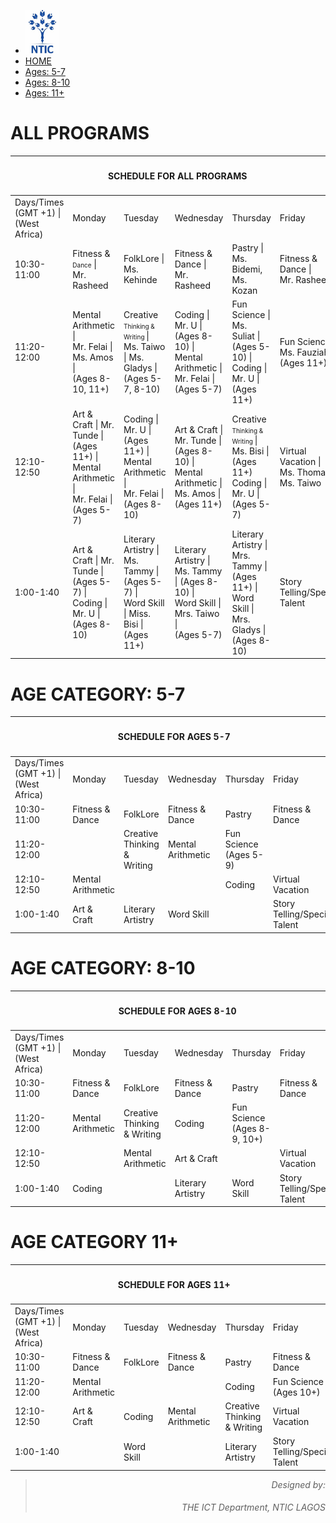 <!DOCTYPE html>
<html>
<head>
  <title>NTIC SUMMER CAMP PROGRAMS SCHEDULE</title>
  <link href="https://fonts.googleapis.com/css?family=Lato: 100,300,400,700|Luckiest+Guy|Oxygen:300,400" rel="stylesheet">
  <link href="summercamp.css" type="text/css" rel="stylesheet">
  <script src="summercamp.js" defer></script>
</head>
<body>
    <ul class="navigation">
        <li><img src="logo.png" height="70pxpx;"></li>
        <li class="active"><a href="index.html">HOME</a></li>
        <li><a href="#Cat1">Ages: 5-7</a></li>
        <li><a href="#Cat2">Ages: 8-10</a></li>
        <li><a href="#Cat3">Ages: 11+</a></li>
      </ul>
      <div id="TitleBlock">
      </div>
      <div id="Main">
          <h1>ALL PROGRAMS</h1>
          <table id="allprograms">
              <thead>
                  <tr>
                      <th colspan="6">
                          <h4 style="text-align: center;">SCHEDULE FOR ALL PROGRAMS</h4>
                      </th>
                  </tr>
              </thead>
              <tbody>
                  <tr>
                      <td>Days/Times <br> (GMT +1) | (West Africa)</td>
                      <td id="Monday">Monday</td>
                      <td id="Tuesday">Tuesday</td>
                      <td id="Wednesday">Wednesday</td>
                      <td id="Thursday">Thursday</td>
                      <td id="Friday">Friday</td>
                  </tr>
                  <tr>
                      <td>10:30-11:00</td>
                      <td id="Mon1">Fitness & <span style="font-size: 10px;">Dance</span> | <br> Mr. Rasheed</td>
                      <td id="Tues1">FolkLore | <br> Ms. Kehinde</td>
                      <td id="Wed1">Fitness & Dance | <br> Mr. Rasheed</td>
                      <td id="Thur1">Pastry | <br> Ms. Bidemi, Ms. Kozan</td>
                      <td id="Fri1">Fitness & Dance | <br> Mr. Rasheed</td>
                  </tr>
                  <tr>
                    <td> 11:20-12:00</td>
                    <td id="Mon2">Mental Arithmetic | <br> Mr. Felai | Ms. Amos | <br> (Ages 8-10, 11+)</td>
                    <td id="Tues2">Creative <span style="font-size: 10px;"> Thinking & Writing </span> | <br> Ms. Taiwo | Ms. Gladys | <br> (Ages 5-7, 8-10)</td>
                    <td id="Wed2">Coding | Mr. U | (Ages 8-10) | <br> Mental Arithmetic | Mr. Felai | (Ages 5-7)</td>
                    <td id="Thur2">Fun Science | Ms. Suliat | <br> (Ages 5-10) | <br> Coding | Mr. U | (Ages 11+)</td>
                    <td id="Fri2">Fun Science | Ms. Fauziah (Ages 11+)</td>
                </tr>
                <tr>
                    <td>12:10-12:50</td>
                    <td id="Mon3">Art & Craft | Mr. Tunde | <br> (Ages 11+) | <br> Mental Arithmetic | <br> Mr. Felai | (Ages 5-7)</td>
                    <td id="Tues3">Coding | Mr. U | (Ages 11+) | <br> Mental Arithmetic | <br> Mr. Felai | (Ages 8-10)</td>
                    <td id="Wed3">Art & Craft | Mr. Tunde | <br> (Ages 8-10) | <br> Mental Arithmetic | <br> Ms. Amos | (Ages 11+)</td>
                    <td id="Thur3">Creative <span style="font-size: 10px;"> Thinking & Writing </span> | <br> Ms. Bisi | (Ages 11+) Coding | Mr. U | (Ages 5-7)</td>
                    <td id="Fri3">Virtual Vacation | <br> Ms. Thomas, Ms. Taiwo</td>
                </tr>
                <tr>
                    <td>1:00-1:40</td>
                    <td id="Mon4">Art & Craft | Mr. Tunde | <br> (Ages 5-7) | <br> Coding | Mr. U | (Ages 8-10)</td>
                    <td id="Tues4">Literary Artistry | <br> Ms. Tammy | (Ages 5-7) | <br> Word Skill | Miss. Bisi | <br> (Ages 11+)</td>
                    <td id="Wed4">Literary Artistry | <br> Ms. Tammy | (Ages 8-10) | <br> Word Skill | Mrs. Taiwo | <br> (Ages 5-7)</td>
                    <td id="Thur4">Literary Artistry | <br> Mrs. Tammy | (Ages 11+) | <br> Word Skill | Mrs. Gladys | <br> (Ages 8-10)</td>
                    <td id="Fri4">Story Telling/Special Talent</td>
                </tr>
              </tbody>
          </table>
      </div>
      <div id="Cat1">
          <h1>AGE CATEGORY: 5-7</h1>
        <table id="cat1programs">
            <thead>
                <tr>
                    <th colspan="6">
                        <h4 style="text-align: center;">SCHEDULE FOR AGES 5-7</h4>
                    </th>
                </tr>
            </thead>
            <tbody>
                <tr>
                    <td>Days/Times <br> (GMT +1) | (West Africa)</td>
                    <td id="Mon">Monday</td>
                    <td id="Tues">Tuesday </td>
                    <td id="Wed">Wednesday</td>
                    <td id="Thur">Thursday</td>
                    <td id="Fri">Friday</td>
                </tr>
                <tr>
                    <td>10:30-11:00</td>
                    <td id="Mon1">Fitness & Dance</td>
                    <td id="Tues1">FolkLore</td>
                    <td id="Wed1">Fitness & Dance</td>
                    <td id="Thur1">Pastry</td>
                    <td id="Fri1">Fitness & Dance</td>
                </tr>
                <tr>
                  <td> 11:20-12:00</td>
                  <td id="Mon2"></td>
                  <td id="Tues2">Creative Thinking & Writing</td>
                  <td id="Wed2">Mental Arithmetic</td>
                  <td id="Thur2">Fun Science (Ages 5-9)</td>
                  <td id="Fri2"></td>
              </tr>
              <tr>
                  <td>12:10-12:50</td>
                  <td id="Mon3">Mental Arithmetic</td>
                  <td id="Tues3"></td>
                  <td id="Wed3"></td>
                  <td id="Thur3">Coding</td>
                  <td id="Fri3">Virtual Vacation</td>
              </tr>
              <tr>
                  <td>1:00-1:40</td>
                  <td id="Mon4">Art & Craft</td>
                  <td id="Tues4">Literary Artistry</td>
                  <td id="Wed4">Word Skill</td>
                  <td id="Thur4"></td>
                  <td id="Fri4">Story Telling/Special Talent</td>
              </tr>
            </tbody>
        </table>
      </div>
      <div id="Cat2">
          <h1>AGE CATEGORY: 8-10</h1>
          <table id="cat2programs">
              <thead>
                  <tr>
                      <th colspan="6">
                          <h4 style="text-align: center;">SCHEDULE FOR AGES 8-10</h4>
                      </th>
                  </tr>
              </thead>
              <tbody>
                  <tr>
                      <td>Days/Times <br> (GMT +1) | (West Africa)</td>
                      <td id="Mon">Monday</td>
                      <td id="Tues">Tuesday</td>
                      <td id="Wed">Wednesday</td>
                      <td id="Thur">Thursday</td>
                      <td id="Fri">Friday</td>
                  </tr>
                  <tr>
                      <td>10:30-11:00</td>
                      <td id="Mon1">Fitness & Dance</td>
                      <td id="Tues1">FolkLore</td>
                      <td id="Wed1">Fitness & Dance</td>
                      <td id="Thur1">Pastry</td>
                      <td id="Fri1">Fitness & Dance</td>
                  </tr>
                  <tr>
                    <td> 11:20-12:00</td>
                    <td id="Mon2">Mental Arithmetic</td>
                    <td id="Tues2">Creative Thinking & Writing</td>
                    <td id="Wed2">Coding</td>
                    <td id="Thur2">Fun Science (Ages 8-9, 10+)</td>
                    <td id="Fri2"></td>
                </tr>
                <tr>
                    <td>12:10-12:50</td>
                    <td id="Mon3"></td>
                    <td id="Tues3">Mental Arithmetic</td>
                    <td id="Wed3">Art & Craft</td>
                    <td id="Thur3"></td>
                    <td id="Fri3">Virtual Vacation</td>
                </tr>
                <tr>
                    <td>1:00-1:40</td>
                    <td id="Mon4">Coding</td>
                    <td id="Tues4"></td>
                    <td id="Wed4">Literary Artistry</td>
                    <td id="Thur4">Word Skill</td>
                    <td id="Fri4">Story Telling/Special Talent</td>
                </tr>
              </tbody>
          </table>
      </div>
      <div id="Cat3">
          <h1>AGE CATEGORY 11+</h1>
          <table id="cat3programs">
            <thead>
                <tr>
                    <th colspan="6">
                        <h4 style="text-align: center;">SCHEDULE FOR AGES 11+</h4>
                    </th>
                </tr>
            </thead>
            <tbody>
                <tr>
                    <td>Days/Times <br> (GMT +1) | (West Africa)</td>
                    <td id="Mon">Monday</td>
                    <td id="Tues">Tuesday</td>
                    <td id="Wed">Wednesday</td>
                    <td id="Thur">Thursday</td>
                    <td id="Fri">Friday</td>
                </tr>
                <tr>
                    <td>10:30-11:00</td>
                    <td id="Mon1">Fitness & Dance</td>
                    <td id="Tues1">FolkLore</td>
                    <td id="Wed1">Fitness & Dance</td>
                    <td id="Thur1">Pastry</td>
                    <td id="Fri1">Fitness & Dance</td>
                </tr>
                <tr>
                  <td> 11:20-12:00</td>
                  <td id="Mon2">Mental Arithmetic</td>
                  <td id="Tues2"></td>
                  <td id="Wed2"></td>
                  <td id="Thur2">Coding</td>
                  <td id="Fri2">Fun Science (Ages 10+)</td>
              </tr>
              <tr>
                  <td>12:10-12:50</td>
                  <td id="Mon3">Art & Craft</td>
                  <td id="Tues3">Coding</td>
                  <td id="Wed3">Mental Arithmetic</td>
                  <td id="Thur3">Creative Thinking & Writing</td>
                  <td id="Fri3">Virtual Vacation</td>
              </tr>
              <tr>
                  <td>1:00-1:40</td>
                  <td id="Mon4"></td>
                  <td id="Tues4">Word Skill</td>
                  <td id="Wed4"></td>
                  <td id="Thur4">Literary Artistry</td>
                  <td id="Fri4">Story Telling/Special Talent</td>
              </tr>
            </tbody>
        </table>
      </div>
</body>
<footer style="text-align: right;">
    <blockquote><em>Designed by: <h6>THE ICT Department, NTIC LAGOS</h6></em></blockquote>
</footer>
</html>
